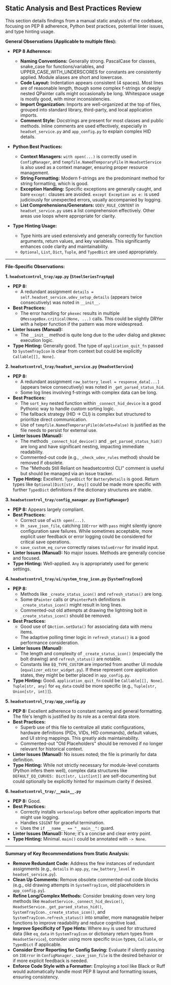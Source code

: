 ## Static Analysis and Best Practices Review

This section details findings from a manual static analysis of the codebase, focusing on PEP 8 adherence, Python best practices, potential linter issues, and type hinting usage.

**General Observations (Applicable to multiple files):**

*   **PEP 8 Adherence:**
    *   **Naming Conventions:** Generally strong. PascalCase for classes, snake_case for functions/variables, and UPPER_CASE_WITH_UNDERSCORES for constants are consistently applied. Module aliases are short and lowercase.
    *   **Code Layout:** Indentation appears consistent (4 spaces). Most lines are of reasonable length, though some complex f-strings or deeply nested QPainter calls might occasionally be long. Whitespace usage is mostly good, with minor inconsistencies.
    *   **Import Organization:** Imports are well-organized at the top of files, grouped into standard library, third-party, and local application imports.
    *   **Comment Style:** Docstrings are present for most classes and public methods. Inline comments are used effectively, especially in `headset_service.py` and `app_config.py` to explain complex HID details.

*   **Python Best Practices:**
    *   **Context Managers:** `with open(...)` is correctly used in `ConfigManager`, and `tempfile.NamedTemporaryFile` in `HeadsetService` is also used as a context manager, ensuring proper resource management.
    *   **String Formatting:** Modern f-strings are the predominant method for string formatting, which is good.
    *   **Exception Handling:** Specific exceptions are generally caught, and bare `except:` clauses are avoided. `except Exception as e:` is used judiciously for unexpected errors, usually accompanied by logging.
    *   **List Comprehensions/Generators:** `UDEV_RULE_CONTENT` in `headset_service.py` uses a list comprehension effectively. Other areas use loops where appropriate for clarity.

*   **Type Hinting Usage:**
    *   Type hints are used extensively and generally correctly for function arguments, return values, and key variables. This significantly enhances code clarity and maintainability.
    *   `Optional`, `List`, `Dict`, `Tuple`, and `TypedDict` are used appropriately.

---

**File-Specific Observations:**

**1. `headsetcontrol_tray/app.py` (`SteelSeriesTrayApp`)**

*   **PEP 8:**
    *   A redundant assignment `details = self.headset_service.udev_setup_details` (appears twice consecutively) was noted in `__init__`.
*   **Best Practices:**
    *   The error handling for `pkexec` results in multiple `QMessageBox.critical(None, ...)` calls. This could be slightly DRYer with a helper function if the pattern was more widespread.
*   **Linter Issues (Manual):**
    *   The `__init__` method is quite long due to the udev dialog and pkexec execution logic.
*   **Type Hinting:** Generally good. The type of `application_quit_fn` passed to `SystemTrayIcon` is clear from context but could be explicitly `Callable[[], None]`.

**2. `headsetcontrol_tray/headset_service.py` (`HeadsetService`)**

*   **PEP 8:**
    *   A redundant assignment `raw_battery_level = response_data[...]` (appears twice consecutively) was noted in `_get_parsed_status_hid`.
    *   Some log lines involving f-strings with complex data can be long.
*   **Best Practices:**
    *   The `sort_key` nested function within `_connect_hid_device` is a good Pythonic way to handle custom sorting logic.
    *   The fallback strategy (HID -> CLI) is complex but structured to prioritize direct communication.
    *   Use of `tempfile.NamedTemporaryFile(delete=False)` is justified as the file needs to persist for external use.
*   **Linter Issues (Manual):**
    *   The methods `_connect_hid_device()` and `_get_parsed_status_hid()` are long and have significant nesting, impacting immediate readability.
    *   Commented-out code (e.g., `_check_udev_rules` method) should be removed if obsolete.
    *   The "Methods Still Reliant on headsetcontrol CLI" comment is useful but should be managed via an issue tracker.
*   **Type Hinting:** Excellent. `TypedDict` for `BatteryDetails` is good. Return types like `Optional[Dict[str, Any]]` could be made more specific with further `TypedDict` definitions if the dictionary structures are stable.

**3. `headsetcontrol_tray/config_manager.py` (`ConfigManager`)**

*   **PEP 8:** Appears largely compliant.
*   **Best Practices:**
    *   Correct use of `with open(...)`.
    *   In `_save_json_file`, catching `IOError` with `pass` might silently ignore configuration save failures. While sometimes acceptable, more explicit user feedback or error logging could be considered for critical save operations.
    *   `save_custom_eq_curve` correctly raises `ValueError` for invalid input.
*   **Linter Issues (Manual):** No major issues. Methods are generally concise and focused.
*   **Type Hinting:** Well-applied. `Any` is appropriately used for generic settings.

**4. `headsetcontrol_tray/ui/system_tray_icon.py` (`SystemTrayIcon`)**

*   **PEP 8:**
    *   Methods like `_create_status_icon()` and `refresh_status()` are long.
    *   Some `QPainter` calls or `QPainterPath` definitions in `_create_status_icon()` might result in long lines.
    *   Commented-out old attempts at drawing the lightning bolt in `_create_status_icon()` should be removed.
*   **Best Practices:**
    *   Good use of `QAction.setData()` for associating data with menu items.
    *   The adaptive polling timer logic in `refresh_status()` is a good performance consideration.
*   **Linter Issues (Manual):**
    *   The length and complexity of `_create_status_icon()` (especially the bolt drawing) and `refresh_status()` are notable.
    *   Constants like `EQ_TYPE_CUSTOM` are imported from another UI module (`equalizer_editor_widget.py`). If these represent core application states, they might be better placed in `app_config.py`.
*   **Type Hinting:** Good. `application_quit_fn` could be `Callable[[], None]`. `Tuple[str, any]` for `eq_data` could be more specific (e.g., `Tuple[str, Union[str, int]]`).

**5. `headsetcontrol_tray/app_config.py`**

*   **PEP 8:** Excellent adherence to constant naming and general formatting. The file's length is justified by its role as a central data store.
*   **Best Practices:**
    *   Superb use of this file to centralize all static configurations, hardware definitions (PIDs, VIDs, HID commands), default values, and UI string mappings. This greatly aids maintainability.
    *   Commented-out "Old Placeholders" should be removed if no longer relevant for historical context.
*   **Linter Issues (Manual):** No issues noted; the file is primarily for data definition.
*   **Type Hinting:** While not strictly necessary for module-level constants (Python infers them well), complex data structures like `DEFAULT_EQ_CURVES: Dict[str, List[int]]` are self-documenting but could optionally be explicitly hinted for maximum clarity if desired.

**6. `headsetcontrol_tray/__main__.py`**

*   **PEP 8:** Good.
*   **Best Practices:**
    *   Correctly installs `verboselogs` before other application imports that might use logging.
    *   Handles `SIGINT` for graceful termination.
    *   Uses the `if __name__ == "__main__":` guard.
*   **Linter Issues (Manual):** None; it's a concise and clear entry point.
*   **Type Hinting:** Minimal. `main()` could be annotated with `-> None`.

---

**Summary of Key Recommendations from Static Analysis:**

*   **Remove Redundant Code:** Address the few instances of redundant assignments (e.g., `details` in `app.py`, `raw_battery_level` in `headset_service.py`).
*   **Clean Up Comments:** Remove obsolete commented-out code blocks (e.g., old drawing attempts in `SystemTrayIcon`, old placeholders in `app_config.py`).
*   **Refine Long/Complex Methods:** Consider breaking down very long methods like `HeadsetService._connect_hid_device()`, `HeadsetService._get_parsed_status_hid()`, `SystemTrayIcon._create_status_icon()`, and `SystemTrayIcon.refresh_status()` into smaller, more manageable helper functions to improve readability and reduce cognitive load.
*   **Improve Specificity of Type Hints:** Where `Any` is used for structured data (like `eq_data` in `SystemTrayIcon` or dictionary return types from `HeadsetService`), consider using more specific `Union` types, `Callable`, or `TypedDict` if applicable.
*   **Consider Error Reporting for Config Saving:** Evaluate if silently passing on `IOError` in `ConfigManager._save_json_file` is the desired behavior or if more explicit feedback is needed.
*   **Enforce Code Style with a Formatter:** Employing a tool like Black or Ruff would automatically handle most PEP 8 layout and formatting issues, ensuring consistency.
